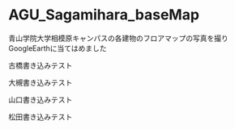 # AGU_Sagamihara_baseMap
青山学院大学相模原キャンパスの各建物のフロアマップの写真を撮りGoogleEarthに当てはめました

古橋書き込みテスト

大槻書き込みテスト

山口書き込みテスト

松田書き込みテスト
